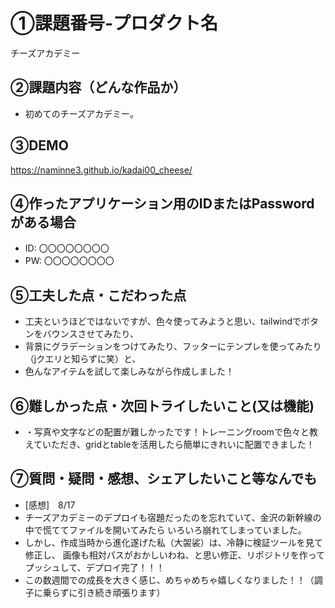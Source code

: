 # ①課題番号-プロダクト名

チーズアカデミー

## ②課題内容（どんな作品か）

- 初めてのチーズアカデミー。

## ③DEMO

https://naminne3.github.io/kadai00_cheese/

## ④作ったアプリケーション用のIDまたはPasswordがある場合

- ID: 〇〇〇〇〇〇〇〇
- PW: 〇〇〇〇〇〇〇〇

## ⑤工夫した点・こだわった点

- 工夫というほどではないですが、色々使ってみようと思い、tailwindでボタンをバウンスさせてみたり、
- 背景にグラデーションをつけてみたり、フッターにテンプレを使ってみたり（jクエリと知らずに笑）と、
- 色んなアイテムを試して楽しみながら作成しました！

## ⑥難しかった点・次回トライしたいこと(又は機能)

- ・写真や文字などの配置が難しかったです！トレーニングroomで色々と教えていただき、gridとtableを活用したら簡単にきれいに配置できました！

## ⑦質問・疑問・感想、シェアしたいこと等なんでも

- [感想]　8/17
- チーズアカデミーのデプロイも宿題だったのを忘れていて、金沢の新幹線の中で慌ててファイルを開いてみたら
いろいろ崩れてしまっていました。
- しかし、作成当時から進化遂げた私（大袈裟）は、冷静に検証ツールを見て修正し、
画像も相対パスがおかしいわね、と思い修正、リポジトリを作ってプッシュして、デプロイ完了！！！
- この数週間での成長を大きく感じ、めちゃめちゃ嬉しくなりました！！（調子に乗らずに引き続き頑張ります）
